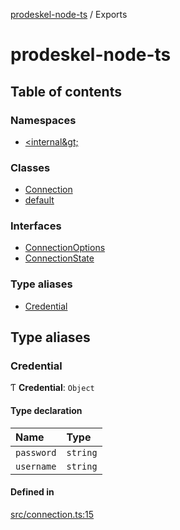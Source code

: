 [prodeskel-node-ts](README.md) / Exports

# prodeskel-node-ts

## Table of contents

### Namespaces

- [&lt;internal\&gt;](modules/internal_.md)

### Classes

- [Connection](classes/Connection.md)
- [default](classes/default.md)

### Interfaces

- [ConnectionOptions](interfaces/ConnectionOptions.md)
- [ConnectionState](interfaces/ConnectionState.md)

### Type aliases

- [Credential](modules.md#credential)

## Type aliases

### Credential

Ƭ **Credential**: `Object`

#### Type declaration

| Name | Type |
| :------ | :------ |
| `password` | `string` |
| `username` | `string` |

#### Defined in

[src/connection.ts:15](https://github.com/inf-initely/prodeskel-driver-node/blob/ff2bdc9/src/connection.ts#L15)
